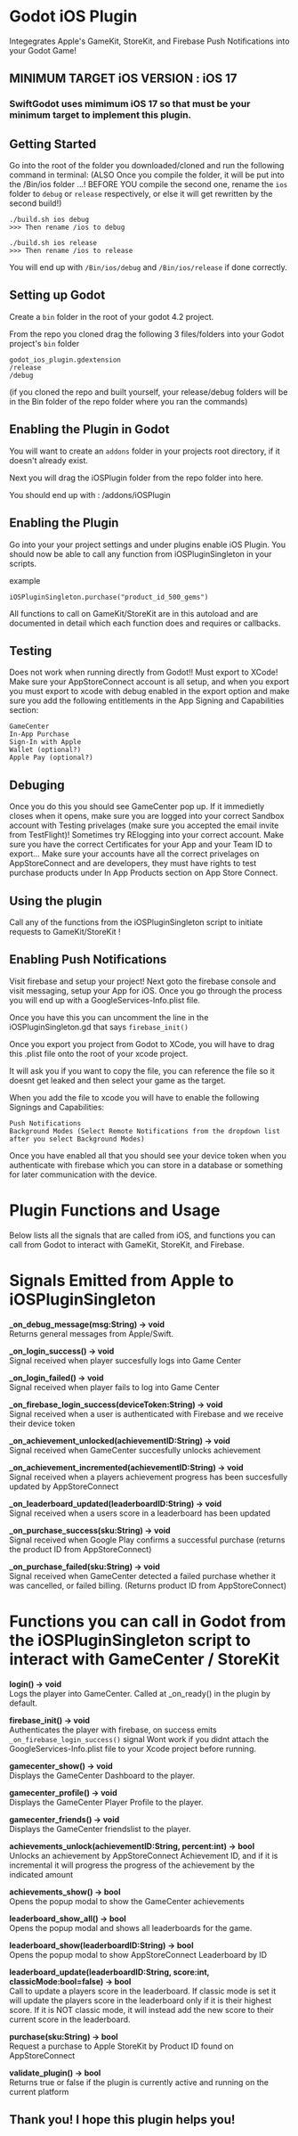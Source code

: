 # Godot iOS Plugin
Integegrates Apple's GameKit, StoreKit, and Firebase Push Notifications into your Godot Game!

## MINIMUM TARGET iOS VERSION : iOS 17
### SwiftGodot uses mimimum iOS 17 so that must be your minimum target to implement this plugin.

## Getting Started
Go into the root of the folder you downloaded/cloned and run the following command in terminal: 
(ALSO Once you compile the folder, it will be put into the /Bin/ios folder ...! 
BEFORE YOU compile the second one, rename the `ios` folder to `debug` or `release` respectively, or else it will get rewritten by the second build!)
```
./build.sh ios debug
>>> Then rename /ios to debug

./build.sh ios release
>>> Then rename /ios to release
```
You will end up with `/Bin/ios/debug` and `/Bin/ios/release` if done correctly.

## Setting up Godot
Create a `bin` folder in the root of your godot 4.2 project.

From the repo you cloned drag the following 3 files/folders into your Godot project's `bin` folder
```
godot_ios_plugin.gdextension
/release
/debug
```
(if you cloned the repo and built yourself, your release/debug folders will be in the Bin folder of the repo folder where you ran the commands)

## Enabling the Plugin in Godot
You will want to create an `addons` folder in your projects root directory, if it doesn't already exist.

Next you will drag the iOSPlugin folder from the repo folder into here.

You should end up with : /addons/iOSPlugin

## Enabling the Plugin
Go into your your project settings and under plugins enable iOS Plugin.
You should now be able to call any function from iOSPluginSingleton in your scripts.

example
```
iOSPluginSingleton.purchase("product_id_500_gems")
```

All functions to call on GameKit/StoreKit are in this autoload and are documented in detail which each function does and requires or callbacks.

## Testing
Does not work when running directly from Godot!! Must export to XCode!
Make sure your AppStoreConnect account is all setup, and when you export you must export to xcode with debug enabled in the export option and make sure you add the following entitlements in the App Signing and Capabilities section:
```
GameCenter
In-App Purchase
Sign-In with Apple
Wallet (optional?)
Apple Pay (optional?)
```

## Debuging
Once you do this you should see GameCenter pop up.
If it immedietly closes when it opens, make sure you are logged into your correct Sandbox account with Testing privelages (make sure you accepted the email invite from TestFlight)! 
Sometimes try RElogging into your correct account.
Make sure you have the correct Certificates for your App and your Team ID to export...
Make sure your accounts have all the correct privelages on AppStoreConnect and are developers, they must have rights to test purchase products under In App Products section on App Store Connect.

## Using the plugin
Call any of the functions from the iOSPluginSingleton script to initiate requests to GameKit/StoreKit !

## Enabling Push Notifications
Visit firebase and setup your project! 
Next goto the firebase console and visit messaging, setup your App for iOS.
Once you go through the process you will end up with a GoogleServices-Info.plist file.

Once you have this you can uncomment the line in the iOSPluginSingleton.gd that says `firebase_init()`

Once you export you project from Godot to XCode, you will have to drag this .plist file onto the root of your xcode project.

It will ask you if you want to copy the file, you can reference the file so it doesnt get leaked and then select your game as the target.

When you add the file to xcode you will have to enable the following Signings and Capabilities:
```
Push Notifications
Background Modes (Select Remote Notifications from the dropdown list after you select Background Modes)
```

Once you have enabled all that you should see your device token when you authenticate with firebase which you can store in a database or something for later communication with the device.

# Plugin Functions and Usage
Below lists all the signals that are called from iOS, and functions you can call from Godot to interact with GameKit, StoreKit, and Firebase.

# Signals Emitted from Apple to iOSPluginSingleton

<b>_on_debug_message(msg:String) -> void</b><br>
Returns general messages from Apple/Swift.

<b>_on_login_success() -> void</b><br>
Signal received when player succesfully logs into Game Center

<b>_on_login_failed() -> void</b><br>
Signal received when player fails to log into Game Center

<b>_on_firebase_login_success(deviceToken:String) -> void</b><br>
Signal received when a user is authenticated with Firebase and we receive their device token

<b>_on_achievement_unlocked(achievementID:String) -> void</b><br>
Signal received when GameCenter succesfully unlocks achievement

<b>_on_achievement_incremented(achievementID:String) -> void</b><br>
Signal received when a players achievement progress has been succesfully updated by AppStoreConnect

<b>_on_leaderboard_updated(leaderboardID:String) -> void</b><br>
Signal received when a users score in a leaderboard has been updated

<b>_on_purchase_success(sku:String) -> void</b><br>
Signal received when Google Play confirms a successful purchase (returns the product ID from AppStoreConnect)

<b>_on_purchase_failed(sku:String) -> void</b><br>
Signal received when GameCenter detected a failed purchase whether it was cancelled, or failed billing. (Returns product ID from AppStoreConnect)

# Functions you can call in Godot from the iOSPluginSingleton script to interact with GameCenter / StoreKit

<b>login() -> void</b><br>
Logs the player into GameCenter. Called at _on_ready() in the plugin by default.

<b>firebase_init() -> void</b><br>
Authenticates the player with firebase, on success emits `_on_firebase_login_success()` signal
Wont work if you didnt attach the GoogleServices-Info.plist file to your Xcode project before running.

<b>gamecenter_show() -> void</b><br>
Displays the GameCenter Dashboard to the player.

<b>gamecenter_profile() -> void</b><br>
Displays the GameCenter Player Profile to the player.

<b>gamecenter_friends() -> void</b><br>
Displays the GameCenter friendslist to the player.

<b>achievements_unlock(achievementID:String, percent:int) -> bool</b> <br>
Unlocks an achievement by AppStoreConnect Achievement ID, and if it is incremental it will progress the progress of the achievement by the indicated amount

<b>achievements_show() -> bool</b><br>
Opens the popup modal to show the GameCenter achievements

<b>leaderboard_show_all() -> bool</b><br>
Opens the popup modal and shows all leaderboards for the game.

<b>leaderboard_show(leaderboardID:String) -> bool</b><br>
Opens the popup modal to show AppStoreConnect Leaderboard by ID

<b>leaderboard_update(leaderboardID:String, score:int, classicMode:bool=false) -> bool</b><br>
Call to update a players score in the leaderboard.
If classic mode is set it will update the players score in the leaderboard only if it is their highest score.
If it is NOT classic mode, it will instead add the new score to their current score in the leaderboard.

<b>purchase(sku:String) -> bool</b><br>
Request a purchase to Apple StoreKit by Product ID found on AppStoreConnect

<b>validate_plugin() -> bool</b><br>
Returns true or false if the plugin is currently active and running on the current platform


## Thank you! I hope this plugin helps you!

